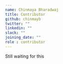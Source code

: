 ```yaml
---
name: Chinmaya Bharadwaj
title: Contributor
github: chinmayb
twitter: ""
linkedin: ""
slack: ""
joining_date: ""
role : contributor
---
```


Still waiting for this
